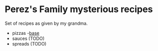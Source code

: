 # Perez's Family mysterious recipes

Set of recipes as given by my grandma.

- pizzas 
  -[base](./pizzas/base.md)
- sauces (TODO)
- spreads (TODO)